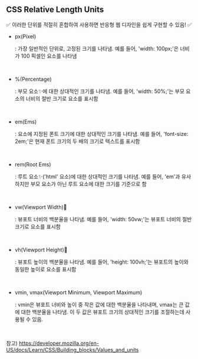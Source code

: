 ## CSS Relative Length Units

✅ 이러한 단위를 적절히 혼합하여 사용하면 반응형 웹 디자인을 쉽게 구현할 수 있음! ✅


- px(Pixel)

    : 가장 일반적인 단위로, 고정된 크기를 나타냄. 예를 들어, 'width: 100px;'은 너비가 100 픽셀인 요소를 나타냄

<br />

- %(Percentage)

    : 부모 요소✨에 대한 상대적인 크기를 나타냄. 예를 들어, 'width: 50%;'는 부모 요소의 너비의 절반 크기로 요소를 표시함

<br />

- em(Ems)

    : 요소에 지정된 폰트 크기에 대한 상대적인 크기를 나타냄. 예를 들어, 'font-size: 2em;'은 현재 폰트 크기의 두 배의 크기로 텍스트를 표시함

<br />

- rem(Root Ems)

    : 루트 요소✨('html' 요소)에 대한 상대적인 크기를 나타냄. 예를 들어, 'em'과 유사하지만 부모 요소가 아닌 루트 요소에 대한 크기를 기준으로 함

<br />

- vw(Viewport Width)💫

    : 뷰포트 너비의 백분율을 나타냄. 예를 들어, 'width: 50vw;'는 뷰포트 너비의 절반 크기로 요소를 표시함

<br />

- vh(Viewport Height)💫

    : 뷰포트 높이의 백분율을 나타냄. 예를 들어, 'height: 100vh;'는 뷰포트의 높이와 동일한 높이로 요소를 표시함

<br />

- vmin, vmax(Viewport Minimum, Viewport Maximum) 

    : vmin은 뷰포트 너비와 높이 중 작은 값에 대한 백분율을 나타내며, vmax는 큰 값에 대한 백분율을 나타냄. 
      이 두 값은 뷰포트 크기의 상대적인 크기를 조절하는데 사용될 수 있음. 

<br />

참고) https://developer.mozilla.org/en-US/docs/Learn/CSS/Building_blocks/Values_and_units
